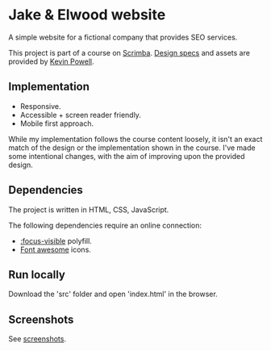 # Jake & Elwood website

A simple website for a fictional company that provides SEO services.

This project is part of a course on [Scrimba](https://scrimba.com). [Design specs](https://xd.adobe.com/spec/f255d364-6d5e-4aaf-7703-6f8d0a398281-8464/) and assets are provided by [Kevin Powell](https://github.com/kevin-powell/reponsive-web-design-bootcamp/).

## Implementation

* Responsive.
* Accessible + screen reader friendly.
* Mobile first approach.

While my implementation follows the course content loosely, it isn't an exact match of the design or the implementation shown in the course. I've made some intentional changes, with the aim of improving upon the provided design.

## Dependencies

The project is written in HTML, CSS, JavaScript.

The following dependencies require an online connection:

* [:focus-visible](https://github.com/WICG/focus-visible) polyfill.
* [Font awesome](https://fontawesome.com/) icons.

## Run locally

Download the 'src' folder and open 'index.html' in the browser.

## Screenshots

See [screenshots](screenshots/).
